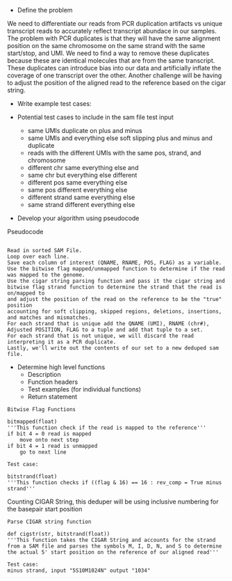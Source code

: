 - Define the problem

We need to differentiate our reads from PCR duplication artifacts vs unique transcript reads to accurately reflect transcript abundace in our samples. 
The problem with PCR duplicates is that they will have the same alignment position on the same chromosome on the same strand with the same start/stop, and UMI. 
We need to find a way to remove these duplicates because these are identical molecules that are from the same transcript. 
These duplicates can introduce bias into our data and artificially inflate the coverage of one transcript over the other. 
Another challenge will be having to adjust the position of the aligned read to 
the reference based on the cigar string.

- Write example test cases:

- Potential test cases to include in the sam file test input

    - same UMIs duplicate on plus and minus
    - same UMIs and everything else soft slipping plus and minus and duplicate
    - reads with the different UMIs with the same pos, strand, and chromosome
    - different chr same everything else and
    - same chr but everything else different
    - different pos same everything else
    - same pos different everything else
    - different strand same everything else
    - same strand different everything else


- Develop your algorithm using pseudocode

Pseudocode

```

Read in sorted SAM File.
Loop over each line.
Save each column of interest (QNAME, RNAME, POS, FLAG) as a variable.
Use the bitwise flag mapped/unmapped function to determine if the read was mapped to the genome.
Use the cigar string parsing function and pass it the cigar string and bitwise flag strand function to determine the strand that the read is on/mapped to 
and adjust the position of the read on the reference to be the "true" position
accounting for soft clipping, skipped regions, deletions, insertions, and matches and mismatches.
For each strand that is unique add the QNAME (UMI), RNAME (chr#), Adjusted POSITION, FLAG to a tuple and add that tuple to a set.
For each strand that is not unique, we will discard the read interpreting it as a PCR duplicate.
Lastly, we'll write out the contents of our set to a new deduped sam file.

```

- Determine high level functions
    - Description
    - Function headers
    - Test examples (for individual functions)
    - Return statement

```
Bitwise Flag Functions

bitmapped(float)
'''This function check if the read is mapped to the reference'''
if bit 4 = 0 read is mapped
    move onto next step
if bit 4 = 1 read is unmapped
    go to next line

Test case:

bitstrand(float)
'''This function checks if ((flag & 16) == 16 : rev_comp = True minus strand'''

```

Counting CIGAR String, this deduper will be using inclusive numbering for the basepair start position

``` 
Parse CIGAR string function

def cigstr(str, bitstrand(float))
'''This function takes the CIGAR String and accounts for the strand from a SAM file and parses the symbols M, I, D, N, and S to determine the actual 5' start position on the reference of our aligned read'''

Test case:
minus strand, input "5S10M1024N" output "1034" 

```



